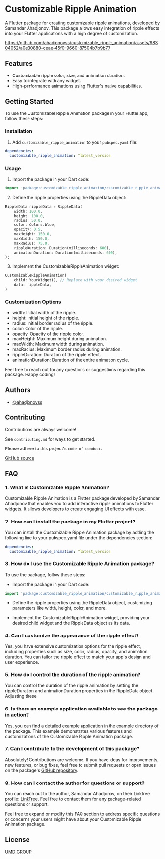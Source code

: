 
# Customizable Ripple Animation

A Flutter package for creating customizable ripple animations, developed by Samandar Ahadjonov. This package allows easy integration of ripple effects into your Flutter applications with a high degree of customization.

https://github.com/ahadjonovss/customizable_ripple_animation/assets/98304052/a0e30880-ceae-45f0-9660-87504b7b9b77

## Features

- Customizable ripple color, size, and animation duration.
- Easy to integrate with any widget.
- High-performance animations using Flutter's native capabilities.

## Getting Started

To use the Customizable Ripple Animation package in your Flutter app, follow these steps:

### Installation

1. Add `customizable_ripple_animation` to your `pubspec.yaml` file:

```yaml
dependencies:
  customizable_ripple_animation: ^latest_version

```

### Usage

1. Import the package in your Dart code:

```Dart
import 'package:customizable_ripple_animation/customizable_ripple_animation.dart';
```

2. Define the ripple properties using the RippleData object:

```Dart
RippleData rippleData = RippleData(
    width: 100.0,
    height: 100.0,
    radius: 50.0,
    color: Colors.blue,
    opacity: 0.5,
    maxHeight: 150.0,
    maxWidth: 150.0,
    maxRadius: 75.0,
    rippleDuration: Duration(milliseconds: 600),
    animationDuration: Duration(milliseconds: 600),
);
```

3. Implement the CustomizableRippleAnimation widget:

```Dart
CustomizableRippleAnimation(
    child: YourWidget(), // Replace with your desired widget
    data: rippleData,
)
```

### Customization Options

- width: Initial width of the ripple.
- height: Initial height of the ripple.
- radius: Initial border radius of the ripple.
- color: Color of the ripple.
- opacity: Opacity of the ripple color.
- maxHeight: Maximum height during animation.
- maxWidth: Maximum width during animation.
- maxRadius: Maximum border radius during animation.
- rippleDuration: Duration of the ripple effect.
- animationDuration: Duration of the entire animation cycle.

Feel free to reach out for any questions or suggestions regarding this package. Happy coding!



## Authors

- [@ahadjonovss](https://github.com/ahadjonovss)


## Contributing

Contributions are always welcome!

See `contributing.md` for ways to get started.

Please adhere to this project's `code of conduct`.

[GitHub source](https://github.com/ahadjonovss/customizable_ripple_animation.git)


## FAQ

### 1. What is Customizable Ripple Animation?

Customizable Ripple Animation is a Flutter package developed by Samandar Ahadjonov that enables you to add interactive ripple animations to Flutter widgets. It allows developers to create engaging UI effects with ease.

### 2. How can I install the package in my Flutter project?

You can install the Customizable Ripple Animation package by adding the following line to your pubspec.yaml file under the dependencies section:

``` yaml
dependencies:
  customizable_ripple_animation: ^latest_version
  ```

### 3. How do I use the Customizable Ripple Animation package?

To use the package, follow these steps:

- Import the package in your Dart code:

``` Dart
import 'package:customizable_ripple_animation/customizable_ripple_animation.dart';
```

- Define the ripple properties using the RippleData object, customizing parameters like width, height, color, and more.

- Implement the CustomizableRippleAnimation widget, providing your desired child widget and the RippleData object as its data.


### 4. Can I customize the appearance of the ripple effect?

Yes, you have extensive customization options for the ripple effect, including properties such as size, color, radius, opacity, and animation duration. You can tailor the ripple effect to match your app's design and user experience.

### 5. How do I control the duration of the ripple animation?

You can control the duration of the ripple animation by setting the rippleDuration and animationDuration properties in the RippleData object. Adjusting these 

### 6. Is there an example application available to see the package in action?

Yes, you can find a detailed example application in the example directory of the package. This example demonstrates various features and customizations of the Customizable Ripple Animation package.

### 7. Can I contribute to the development of this package?

Absolutely! Contributions are welcome. If you have ideas for improvements, new features, or bug fixes, feel free to submit pull requests or open issues on the package's [GitHub repository](https://github.com/ahadjonovss/customizable_ripple_animation.git).

### 8. How can I contact the author for questions or support?

You can reach out to the author, Samandar Ahadjonov, on their Linktree profile: [LinkTree](https://linktr.ee/ahadjonovss?fbclid=PAAaYJKH3gEwbffi3QyH_kFINfEBhZZEAERqz-NPizYR3qnZnwjEzEVuWthxw_aem_AVcdkYfpLEGeFKvfNPpq9JCZ3wfUe-yKutCVXwHbPM3zm486macDAME7oGkF8Qm76Jc). Feel free to contact them for any package-related questions or support.

Feel free to expand or modify this FAQ section to address specific questions or concerns your users might have about your Customizable Ripple Animation package.
## License

[UMD GROUP](https://t.me/umdgroupuz)

